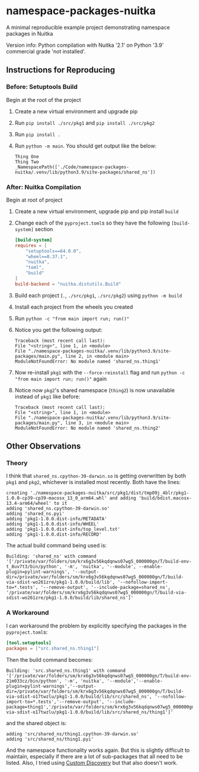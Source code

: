 # namespace-packages-nuitka

A minimal reproducible example project demonstrating namespace packages in Nuitka

Version info: Python compilation with Nuitka '2.1' on Python '3.9' commercial grade 'not installed'.

## Instructions for Reproducing

### Before: Setuptools Build

Begin at the root of the project

1. Create a new virtual environment and upgrade pip
1. Run `pip install ./src/pkg1` and `pip install ./src/pkg2`
1. Run `pip install .`
1. Run `python -m main`. You should get output like the below:

    ```shell
    Thing One
    Thing Two
    _NamespacePath(['./Code/namespace-packages-nuitka/.venv/lib/python3.9/site-packages/shared_ns'])
    ```

### After: Nuitka Compilation

Begin at root of project

1. Create a new virtual environment, upgrade pip and pip install `build`
1. Change each of the `pyproject.toml`s so they have the following `[build-system]` section

    ```toml
    [build-system]
    requires = [
        "setuptools==64.0.0",
        "wheel==0.37.1",
        "nuitka",
        "toml",
        "build"
    ]
    build-backend = "nuitka.distutils.Build"
    ```

1. Build each project (`.`, `./src/pkg1`, `./src/pkg2`) using `python -m build`
1. Install each project from the wheels you created
1. Run `python -c "from main import run; run()"`
1. Notice you get the following output:

    ```shell
    Traceback (most recent call last):
    File "<string>", line 1, in <module>
    File "./namespace-packages-nuitka/.venv/lib/python3.9/site-packages/main.py", line 2, in <module main>
    ModuleNotFoundError: No module named 'shared_ns.thing1'
    ```

1. Now re-install `pkg1` with the `--force-reinstall` flag and run  `python -c "from main import run; run()"` again
1. Notice now `pkg2`'s shared namespace (`thing2`) is now unavailable instead of `pkg1` like before:

    ```shell
    Traceback (most recent call last):
    File "<string>", line 1, in <module>
    File "./namespace-packages-nuitka/.venv/lib/python3.9/site-packages/main.py", line 3, in <module main>
    ModuleNotFoundError: No module named 'shared_ns.thing2'
    ```

## Other Observations

### Theory

I think that `shared_ns.cpython-39-darwin.so` is getting overwritten by both `pkg1` and `pkg2`, whichever is installed most recently. Both have the lines:

```shell
creating './namespace-packages-nuitka/src/pkg1/dist/tmp09j_4blr/pkg1-1.0.0-cp39-cp39-macosx_13_0_arm64.whl' and adding 'build/bdist.macosx-13.4-arm64/wheel' to it
adding 'shared_ns.cpython-39-darwin.so'
adding 'shared_ns.pyi'
adding 'pkg1-1.0.0.dist-info/METADATA'
adding 'pkg1-1.0.0.dist-info/WHEEL'
adding 'pkg1-1.0.0.dist-info/top_level.txt'
adding 'pkg1-1.0.0.dist-info/RECORD'
```

The actual build command being used is:

```shell
Building: 'shared_ns' with command '['/private/var/folders/sm/krx6g3v56kqdqnws07wg5_000000gn/T/build-env-t_8uv7t3/bin/python', '-m', 'nuitka', '--module', --enable-plugin=pylint-warnings', '--output-dir=/private/var/folders/sm/krx6g3v56kqdqnws07wg5_000000gn/T/build-via-sdist-wo261zre/pkg1-1.0.0/build/lib', '--nofollow-import-to=*.tests', '--remove-output', '--include-package=shared_ns', '/private/var/folders/sm/krx6g3v56kqdqnws07wg5_000000gn/T/build-via-sdist-wo261zre/pkg1-1.0.0/build/lib/shared_ns']'
```

### A Workaround

I can workaround the problem by explicitly specifying the packages in the `pyproject.toml`s:

```toml
[tool.setuptools]
packages = ["src.shared_ns.thing1"]
```

Then the build command becomes:

```shell
Building: 'src.shared_ns.thing1' with command '['/private/var/folders/sm/krx6g3v56kqdqnws07wg5_000000gn/T/build-env-21m033cz/bin/python', '-m', 'nuitka', '--module','--enable-plugin=pylint-warnings','--output-dir=/private/var/folders/sm/krx6g3v56kqdqnws07wg5_000000gn/T/build-via-sdist-o17twzlu/pkg1-1.0.0/build/lib/src/shared_ns', '--nofollow-import-to=*.tests','--remove-output', '--include-package=thing1','/private/var/folders/sm/krx6g3v56kqdqnws07wg5_000000gn/T/build-via-sdist-o17twzlu/pkg1-1.0.0/build/lib/src/shared_ns/thing1']'
```

and the shared object is:

```shell
adding 'src/shared_ns/thing1.cpython-39-darwin.so'
adding 'src/shared_ns/thing1.pyi'
```

And the namespace functionality works again. But this is slightly difficult to maintain, especially if there are a lot of sub-packages that all need to be listed. Also, I tried using [Custom Discovery](https://setuptools.pypa.io/en/latest/userguide/package_discovery.html#custom-discovery) but that also doesn't work.
